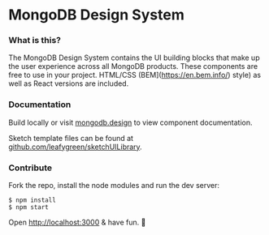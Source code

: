 # MongoDB Design System

### What is this?

The MongoDB Design System contains the UI building blocks that make up the user experience across all MongoDB products. These components are free to use in your project. HTML/CSS (BEM](https://en.bem.info/) style) as well as React versions are included.

### Documentation

Build locally or visit [mongodb.design](http://mongodb.design) to view component documentation.

Sketch template files can be found at [github.com/leafygreen/sketchUILibrary](https://github.com/leafygreen/sketchUILibrary).

### Contribute

Fork the repo, install the node modules and run the dev server:

```
$ npm install
$ npm start
```

Open [http://localhost:3000](http://localhost:3000) & have fun. 🐒


